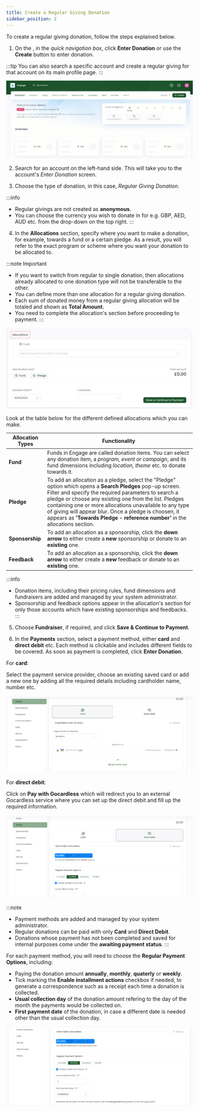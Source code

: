 ```yaml
---
title: Create a Regular Giving Donation
sidebar_position: 2
---
```


To create a regular giving donation, follow the steps explained below.

1. On the <K2Link route="giving" text="Giving dashboard" isEngage />, in the *quick navigation box*, click **Enter Donation** or use the **Create** button to enter donation.

:::tip
You can also search a specific account and create a regular giving for that account on its main profile page.
:::

![Enter Regular giving Donation Gif](./create-single-donation-dashboard.gif)

2. Search for an account on the left-hand side. This will take you to the account's *Enter Donation* screen. 

3. Choose the type of donation, in this case, *Regular Giving Donation*.

:::info
- Regular givings are not created as **anonymous**.
- You can choose the currency you wish to donate in for e.g. GBP, AED, AUD etc. from the drop-down on the top right.
:::

4. In the **Allocations** section, specify where you want to make a donation, for example, towards a fund or a certain pledge. As a result, you will refer to the exact program or scheme where you want your donation to be allocated to. 

:::note Important
- If you want to switch from regular to single donation, then allocations already allocated to one donation type will not be transferable to the other.
- You can define more than one allocation for a regular giving donation.
- Each sum of donated money from a regular giving allocation will be totaled and shown as **Total Amount.**  
- You need to complete the allocation's section before proceeding to payment. 
:::

![Allocations section](./allocations-section.png)

Look at the table below for the different defined allocations which you can make.

| Allocation Types | Functionality |
| ---------------- | ------------- |
| **Fund** | Funds in Engage are called donation items. You can select any donation item, a *program, event or campaign*, and its fund dimensions including *location, theme* etc. to donate towards it. |
| **Pledge** | To add an allocation as a pledge, select the "Pledge" option which opens a **Search Pledges** pop-up screen. Filter and specify the required parameters to search a pledge or choose any existing one from the list. Pledges containing one or more allocations unavailable to any type of giving will appear blur. Once a pledge is choosen, it appears as **'Towards Pledge - reference number'** in the allocations section. |
| **Sponsorship** | To add an allocation as a sponsorship, click the **down arrow** to either create a **new** sponsorship or donate to an **existing** one. |
| **Feedback** | To add an allocation as a sponsorship, click the **down arrow** to either create a **new** feedback or donate to an **existing** one.|

:::info
- Donation items, including their pricing rules, fund dimensions and fundraisers are added and managed by your system administrator.
- Sponsorship and feedback options appear in the allocation's section for only those accounts which have existing sponsorships and feedbacks. 
:::

5. Choose **Fundraiser**, if required, and click **Save & Continue to Payment**. 

6. In the **Payments** section, select a payment method, either **card** and **direct debit** etc. Each method is clickable and includes different fields to be covered. As soon as payment is completed, click **Enter Donation**. 

For **card**:

Select the payment service provider, choose an existing saved card or add a new one by adding all the required details including cardholder name, number etc.

![card payment](./card-payment.png)

For **direct debit**:

Click on **Pay with Gocardless** which will redirect you to an external Gocardless service where you can set up the direct debit and fill up the required information.

![direct debit payment](./direct-debit-payment.png)

:::note
- Payment methods are added and managed by your system administrator.
- Regular donations can be paid with only **Card** and **Direct Debit**.
- Donations whose payment has not been completed and saved for internal purposes come under the **awaiting payment status**. 
:::

For each payment method, you will need to choose the **Regular Payment Options**, including:

- Paying the donation amount **annually**, **monthly**, **quaterly** or **weekly**.
- Tick marking the **Enable installment actions** checkbox if needed, to generate a correspondence such as a receipt each time a donation is collected.
- **Usual collection day** of the donation amount refering to the day of the month the payments would be collected on.
- **First payment date** of the donation, in case a different date is needed other than the usual collection day.

![payment options](./payment-options.png)

